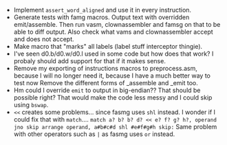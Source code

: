 * Implement `assert_word_aligned` and use it in every instruction.
* Generate tests with famg macros. Output text with overridden emit/assemble.
  Then run vasm, clownassembler and famsg on that to be able to diff output.
  Also check what vams and clownassembler accept and does not accept.
* Make macro that "marks" all labels (label stuff interceptor thingie).
* I've seen d0.b/d0.w/d0.l used in some code but how does that work?
  I probaly should add support for that if it makes sense.
* Remove my exporting of instructions macros to preprocess.asm,
  because I will no longer need it, because I have a much better way to test now
  Remove the different forms of _assemble and _emit too.
* Hm could I override `emit` to output in big-endian?? That should be possible
  right? That would make the code less messy and I could skip using `bswap`.
* `<<` creates some problems... since fasmg uses `shl` instead.
  I wonder if I could fix that with `match`....
      ```
          match a? b? b? d? << e? f? g? h?, operand
          jno skip
          arrange operand, a#b#c#d shl #e#f#g#h
      skip:
      ```
  Same problem with other operators such as `|` as fasmg uses `or` instead.